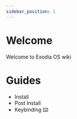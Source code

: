 ```yaml
---
sidebar_position: 1
---
```


# Welcome

Welcome to Exodia OS wiki

# Guides

- Install
- Post Install 
- Keybinding ⌨️
